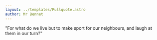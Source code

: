 ```yaml
---
layout: ../templates/Pullquote.astro
author: Mr Bennet
---
```

"For what do we live but to make sport for our neighbours, and laugh at them in our turn?"